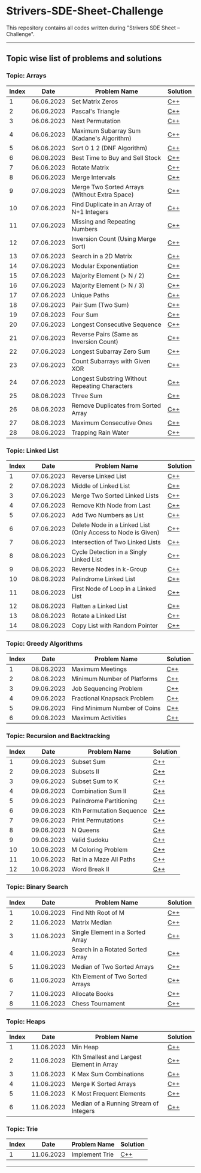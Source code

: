 # Strivers-SDE-Sheet-Challenge
This repository contains all codes written during "Strivers SDE Sheet – Challenge".

-----------------------------------------
## Topic wise list of problems and solutions
### Topic: Arrays
| Index | Date | Problem Name | Solution |
| ----- | ---- | ------------ | -------- |
| 1 | 06.06.2023 | Set Matrix Zeros | [C++](./Arrays/Set-Matrix-Zeros.cpp) |
| 2 | 06.06.2023 | Pascal's Triangle | [C++](./Arrays/Pascals-Triangle.cpp) |
| 3 | 06.06.2023 | Next Permutation | [C++](./Arrays/Next-Permutation.cpp) |
| 4 | 06.06.2023 | Maximum Subarray Sum (Kadane's Algorithm) | [C++](./Arrays/Maximum-Subarray-Sum.cpp) |
| 5 | 06.06.2023 | Sort 0 1 2 (DNF Algorithm) | [C++](./Arrays/Sort-0-1-2.cpp) |
| 6 | 06.06.2023 | Best Time to Buy and Sell Stock | [C++](./Arrays/Best-Time-to-Buy-and-Sell-Stock.cpp) |
| 7 | 06.06.2023 | Rotate Matrix | [C++](./Arrays/Rotate-Matrix.cpp) |
| 8 | 06.06.2023 | Merge Intervals | [C++](./Arrays/Merge-Intervals.cpp) |
| 9 | 07.06.2023 | Merge Two Sorted Arrays (Without Extra Space) | [C++](./Arrays/Merge-Two-Sorted-Arrays.cpp) |
| 10 | 07.06.2023 | Find Duplicate in an Array of N+1 Integers | [C++](./Arrays/Find-Duplicate-in-an-Array-of-N+1-Integers.cpp) |
| 11 | 07.06.2023 | Missing and Repeating Numbers | [C++](./Arrays/Missing-and-Repeating-Numbers.cpp) |
| 12 | 07.06.2023 | Inversion Count (Using Merge Sort) | [C++](./Arrays/Inversion-Count.cpp) |
| 13 | 07.06.2023 | Search in a 2D Matrix | [C++](./Arrays/Search-in-a-2D-Matrix.cpp) |
| 14 | 07.06.2023 | Modular Exponentiation | [C++](./Arrays/Modular-Exponentiation.cpp) |
| 15 | 07.06.2023 | Majority Element (> N / 2) | [C++](./Arrays/Majority-Element-Half.cpp) |
| 16 | 07.06.2023 | Majority Element (> N / 3) | [C++](./Arrays/Majority-Element-Third.cpp) |
| 17 | 07.06.2023 | Unique Paths | [C++](./Arrays/Unique-Paths.cpp) |
| 18 | 07.06.2023 | Pair Sum (Two Sum) | [C++](./Arrays/Pair-Sum.cpp) |
| 19 | 07.06.2023 | Four Sum | [C++](./Arrays/Four-Sum.cpp) |
| 20 | 07.06.2023 | Longest Consecutive Sequence | [C++](./Arrays/Longest-Consecutive-Sequence.cpp) |
| 21 | 07.06.2023 | Reverse Pairs (Same as Inversion Count) | [C++](./Arrays/Reverse-Pairs.cpp) |
| 22 | 07.06.2023 | Longest Subarray Zero Sum | [C++](./Arrays/Longest-Subarray-Zero-Sum.cpp) |
| 23 | 07.06.2023 | Count Subarrays with Given XOR | [C++](./Arrays/Count-Subarrays-with-Given-XOR.cpp) |
| 24 | 07.06.2023 | Longest Substring Without Repeating Characters | [C++](./Arrays/Longest-Substring-Without-Repeating-Characters.cpp) |
| 25 | 08.06.2023 | Three Sum | [C++](./Arrays/Three-Sum.cpp) |
| 26 | 08.06.2023 | Remove Duplicates from Sorted Array | [C++](./Arrays/Remove-Duplicates-from-Sorted-Array.cpp) |
| 27 | 08.06.2023 | Maximum Consecutive Ones | [C++](./Arrays/Maximum-Consecutive-Ones.cpp) |
| 28 | 08.06.2023 | Trapping Rain Water | [C++](./Arrays/Trapping-Rain-Water.cpp) |

### Topic: Linked List
| Index | Date | Problem Name | Solution |
| ----- | ---- | ------------ | -------- |
| 1 | 07.06.2023 | Reverse Linked List | [C++](./Linked-List/Reverse-Linked-List.cpp) |
| 2 | 07.06.2023 | Middle of Linked List | [C++](./Linked-List/Middle-of-Linked-List.cpp) |
| 3 | 07.06.2023 | Merge Two Sorted Linked Lists | [C++](./Linked-List/Merge-Two-Sorted-Linked-Lists.cpp) |
| 4 | 07.06.2023 | Remove Kth Node from Last | [C++](./Linked-List/Remove-Kth-Node-from-Last.cpp) |
| 5 | 07.06.2023 | Add Two Numbers as List | [C++](./Linked-List/Add-Two-Numbers-as-List.cpp) |
| 6 | 07.06.2023 | Delete Node in a Linked List (Only Access to Node is Given) | [C++](./Linked-List/Delete-Node-in-a-Linked-List.cpp) |
| 7 | 08.06.2023 | Intersection of Two Linked Lists | [C++](./Linked-List/Intersection-of-Two-Linked-Lists.cpp) |
| 8 | 08.06.2023 | Cycle Detection in a Singly Linked List | [C++](./Linked-List/Cycle-Detection-in-a-Singly-Linked-List.cpp) |
| 9 | 08.06.2023 | Reverse Nodes in k-Group | [C++](./Linked-List/Reverse-Nodes-in-k-Group.cpp) |
| 10 | 08.06.2023 | Palindrome Linked List | [C++](./Linked-List/Palindrome-Linked-List.cpp) |
| 11 | 08.06.2023 | First Node of Loop in a Linked List | [C++](./Linked-List/First-Node-of-Loop-in-a-Linked-List.cpp) |
| 12 | 08.06.2023 | Flatten a Linked List | [C++](./Linked-List/Flatten-a-Linked-List.cpp) |
| 13 | 08.06.2023 | Rotate a Linked List | [C++](./Linked-List/Rotate-a-Linked-List.cpp) |
| 14 | 08.06.2023 | Copy List with Random Pointer | [C++](./Linked-List/Copy-List-with-Random-Pointer.cpp) |

### Topic: Greedy Algorithms
| Index | Date | Problem Name | Solution |
| ----- | ---- | ------------ | -------- |
| 1 | 08.06.2023 | Maximum Meetings | [C++](./Greedy-Algorithms/Maximum-Meetings.cpp) |
| 2 | 08.06.2023 | Minimum Number of Platforms | [C++](./Greedy-Algorithms/Minimum-Number-of-Platforms.cpp) |
| 3 | 09.06.2023 | Job Sequencing Problem | [C++](./Greedy-Algorithms/Job-Sequencing-Problem.cpp) |
| 4 | 09.06.2023 | Fractional Knapsack Problem | [C++](./Greedy-Algorithms/Fractional-Knapsack-Problem.cpp) |
| 5 | 09.06.2023 | Find Minimum Number of Coins | [C++](./Greedy-Algorithms/Find-Minimum-Number-of-Coins.cpp) |
| 6 | 09.06.2023 | Maximum Activities | [C++](./Greedy-Algorithms/Maximum-Activities.cpp) |

### Topic: Recursion and Backtracking
| Index | Date | Problem Name | Solution |
| ----- | ---- | ------------ | -------- |
| 1 | 09.06.2023 | Subset Sum | [C++](./Recursion-and-Backtracking/Subset-Sum.cpp) |
| 2 | 09.06.2023 | Subsets II | [C++](./Recursion-and-Backtracking/Subsets-II.cpp) |
| 3 | 09.06.2023 | Subset Sum to K | [C++](./Recursion-and-Backtracking/Subset-Sum-to-K.cpp) |
| 4 | 09.06.2023 | Combination Sum II | [C++](./Recursion-and-Backtracking/Combination-Sum-II.cpp) |
| 5 | 09.06.2023 | Palindrome Partitioning | [C++](./Recursion-and-Backtracking/Palindrome-Partitioning.cpp) |
| 6 | 09.06.2023 | Kth Permutation Sequence | [C++](./Recursion-and-Backtracking/Kth-Permutation-Sequence.cpp) |
| 7 | 09.06.2023 | Print Permutations | [C++](./Recursion-and-Backtracking/Print-Permutations.cpp) |
| 8 | 09.06.2023 | N Queens | [C++](./Recursion-and-Backtracking/N-Queens.cpp) |
| 9 | 09.06.2023 | Valid Sudoku | [C++](./Recursion-and-Backtracking/Valid-Sudoku.cpp) |
| 10 | 10.06.2023 | M Coloring Problem | [C++](./Recursion-and-Backtracking/M-Coloring-Problem.cpp) |
| 11 | 10.06.2023 | Rat in a Maze All Paths | [C++](./Recursion-and-Backtracking/Rat-in-a-Maze-All-Paths.cpp) |
| 12 | 10.06.2023 | Word Break II | [C++](./Recursion-and-Backtracking/Word-Break-II.cpp) |

### Topic: Binary Search
| Index | Date | Problem Name | Solution |
| ----- | ---- | ------------ | -------- |
| 1 | 10.06.2023 | Find Nth Root of M | [C++](./Binary-Search/Find-Nth-Root-of-M.cpp) |
| 2 | 11.06.2023 | Matrix Median | [C++](./Binary-Search/Matrix-Median.cpp) |
| 3 | 11.06.2023 | Single Element in a Sorted Array | [C++](./Binary-Search/Single-Element-in-a-Sorted-Array.cpp) |
| 4 | 11.06.2023 | Search in a Rotated Sorted Array | [C++](./Binary-Search/Search-in-a-Rotated-Sorted-Array.cpp) |
| 5 | 11.06.2023 | Median of Two Sorted Arrays | [C++](./Binary-Search/Median-of-Two-Sorted-Arrays.cpp) |
| 6 | 11.06.2023 | Kth Element of Two Sorted Arrays | [C++](./Binary-Search/Kth-Element-of-Two-Sorted-Arrays.cpp) |
| 7 | 11.06.2023 | Allocate Books | [C++](./Binary-Search/Allocate-Books.cpp) |
| 8 | 11.06.2023 | Chess Tournament | [C++](./Binary-Search/Chess-Tournament.cpp) |

### Topic: Heaps
| Index | Date | Problem Name | Solution |
| ----- | ---- | ------------ | -------- |
| 1 | 11.06.2023 | Min Heap | [C++](./Heaps/Min-Heap.cpp) |
| 2 | 11.06.2023 | Kth Smallest and Largest Element in Array | [C++](./Heaps/Kth-Smallest-and-Largest-Element-in-Array.cpp) |
| 3 | 11.06.2023 | K Max Sum Combinations | [C++](./Heaps/K-Max-Sum-Combinations.cpp) |
| 4 | 11.06.2023 | Merge K Sorted Arrays | [C++](./Heaps/Merge-K-Sorted-Arrays.cpp) |
| 5 | 11.06.2023 | K Most Frequent Elements | [C++](./Heaps/K-Most-Frequent-Elements.cpp) |
| 6 | 11.06.2023 | Median of a Running Stream of Integers | [C++](./Heaps/Median-of-a-Running-Stream-of-Integers.cpp) |

### Topic: Trie
| Index | Date | Problem Name | Solution |
| ----- | ---- | ------------ | -------- |
| 1 | 11.06.2023 | Implement Trie | [C++](./Trie/Implement-Trie.cpp) |

-----------------------------------------